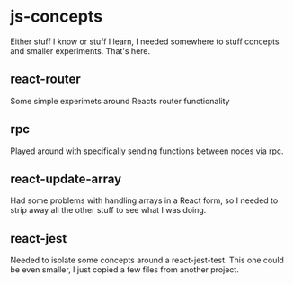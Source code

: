 # js-concepts
Either stuff I know or stuff I learn, I needed somewhere to stuff concepts and smaller experiments. That's here.

## react-router
Some simple experimets around Reacts router functionality

## rpc
Played around with specifically sending functions between nodes via rpc.

## react-update-array
Had some problems with handling arrays in a React form, so I needed to strip away all the other stuff to see what I was doing.

## react-jest
Needed to isolate some concepts around a react-jest-test. This one could be even smaller, I just copied a few files from another project.